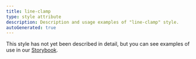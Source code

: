 ```yaml
---
title: line-clamp
type: style attribute
description: Description and usage examples of "line-clamp" style.
autoGenerated: true
---
```


This style has not yet been described in detail, but you can see examples of use in our [Storybook](/storybook).